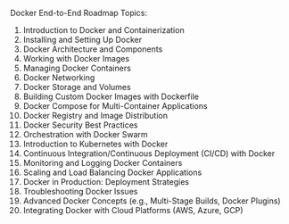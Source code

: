 Docker End-to-End Roadmap Topics:

1. Introduction to Docker and Containerization
2. Installing and Setting Up Docker
3. Docker Architecture and Components
4. Working with Docker Images
5. Managing Docker Containers
6. Docker Networking
7. Docker Storage and Volumes
8. Building Custom Docker Images with Dockerfile
9. Docker Compose for Multi-Container Applications
10. Docker Registry and Image Distribution
11. Docker Security Best Practices
12. Orchestration with Docker Swarm
13. Introduction to Kubernetes with Docker
14. Continuous Integration/Continuous Deployment (CI/CD) with Docker
15. Monitoring and Logging Docker Containers
16. Scaling and Load Balancing Docker Applications
17. Docker in Production: Deployment Strategies
18. Troubleshooting Docker Issues
19. Advanced Docker Concepts (e.g., Multi-Stage Builds, Docker Plugins)
20. Integrating Docker with Cloud Platforms (AWS, Azure, GCP)
